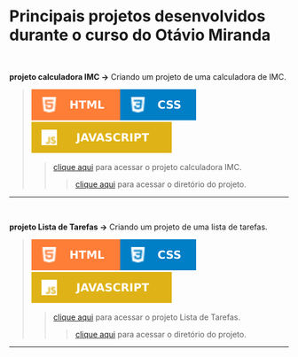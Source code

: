 # Principais projetos desenvolvidos durante o curso do Otávio Miranda
 
 <br/>
 
 **projeto calculadora IMC →** Criando um projeto de uma calculadora de IMC.
> ![](../images/badges/html.svg)![](../images/badges/css.svg)![](../images/badges/javascript.svg) 
>> [clique aqui](https://aleretamero.github.io/cursos-otavio-miranda/principais-projetos/projeto-calculadora-imc/) para acessar o projeto calculadora IMC.
>>> [clique aqui](./projeto-calculadora-imc/) para acessar o diretório do projeto.
<hr/>

 <br/>
 
 **projeto Lista de Tarefas →** Criando um projeto de uma lista de tarefas.
> ![](../images/badges/html.svg)![](../images/badges/css.svg)![](../images/badges/javascript.svg) 
>> [clique aqui](https://aleretamero.github.io/cursos-otavio-miranda/principais-projetos/projeto-lista-de-tarefas/) para acessar o projeto Lista de Tarefas.
>>> [clique aqui](./projeto-lista-de-tarefas/) para acessar o diretório do projeto.
<hr/>
